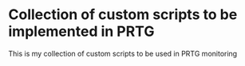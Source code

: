 # Collection of custom scripts to be implemented in PRTG

This is my collection of custom scripts to be used in PRTG monitoring
